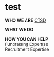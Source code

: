 # test
**WHO WE ARE** 
[CTSD](www.campthunderbirdsd.org)

**WHAT WE DO**

**HOW YOU CAN HELP**  
Fundraising Expertise  
Recruitment Expertise
